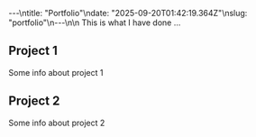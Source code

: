 ---\ntitle: "Portfolio"\ndate: "2025-09-20T01:42:19.364Z"\nslug: "portfolio"\n---\n\n
This is what I have done …


## Project 1

Some info about project 1


## Project 2

Some info about project 2

